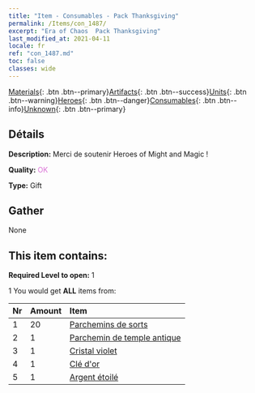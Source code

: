 ```yaml
---
title: "Item - Consumables - Pack Thanksgiving"
permalink: /Items/con_1487/
excerpt: "Era of Chaos  Pack Thanksgiving"
last_modified_at: 2021-04-11
locale: fr
ref: "con_1487.md"
toc: false
classes: wide
---
```

 [Materials](/fr/Items/){: .btn .btn--primary}[Artifacts](/fr/Items/Artifacts/){: .btn .btn--success}[Units](/fr/Items/Units/){: .btn .btn--warning}[Heroes](/fr/Items/Heroes/){: .btn .btn--danger}[Consumables](/fr/Items/Consumables/){: .btn .btn--info}[Unknown](/fr/Items/Unknown/){: .btn .btn--primary}

## Détails
 **Description:** Merci de soutenir Heroes of Might and Magic !

 **Quality:** <span style="color: #DA70D6">OK</span>

 **Type:** Gift

## Gather

  None

## This item contains:

 **Required Level to open:** 1

 1 You would get **ALL** items  from:

  | Nr | Amount |     Item    |
  |:---|:-------|:------------|
  | 1 | 20 | [Parchemins de sorts](/fr/Items/con_694/) | 
  | 2 | 1 | [Parchemin de temple antique](/fr/Items/con_697/) | 
  | 3 | 1 | [Cristal violet](/fr/Items/con_720/) | 
  | 4 | 1 | [Clé d'or](/fr/Items/con_783/) | 
  | 5 | 1 | [Argent étoilé](/fr/Items/con_969/) | 

